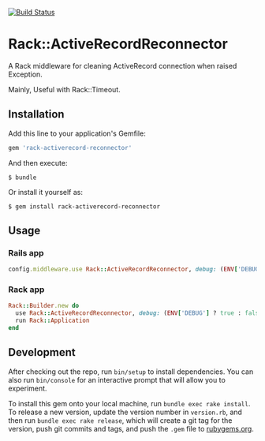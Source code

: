 [![Build Status](https://travis-ci.org/colorfulcompany/rack-activerecord-reconnector.svg?branch=master)](https://travis-ci.org/colorfulcompany/rack-activerecord-reconnector)

# Rack::ActiveRecordReconnector

A Rack middleware for cleaning ActiveRecord connection when raised Exception.

Mainly, Useful with Rack::Timeout.

## Installation

Add this line to your application's Gemfile:

```ruby
gem 'rack-activerecord-reconnector'
```

And then execute:

    $ bundle

Or install it yourself as:

    $ gem install rack-activerecord-reconnector

## Usage

### Rails app

```ruby
config.middleware.use Rack::ActiveRecordReconnector, debug: (ENV['DEBUG'] ? true : false), logger: Rails.logger
```

### Rack app

```ruby
Rack::Builder.new do
  use Rack::ActiveRecordReconnector, debug: (ENV['DEBUG'] ? true : false), logger: logger
  run Rack::Application
end
```
## Development

After checking out the repo, run `bin/setup` to install dependencies. You can also run `bin/console` for an interactive prompt that will allow you to experiment.

To install this gem onto your local machine, run `bundle exec rake install`. To release a new version, update the version number in `version.rb`, and then run `bundle exec rake release`, which will create a git tag for the version, push git commits and tags, and push the `.gem` file to [rubygems.org](https://rubygems.org).

